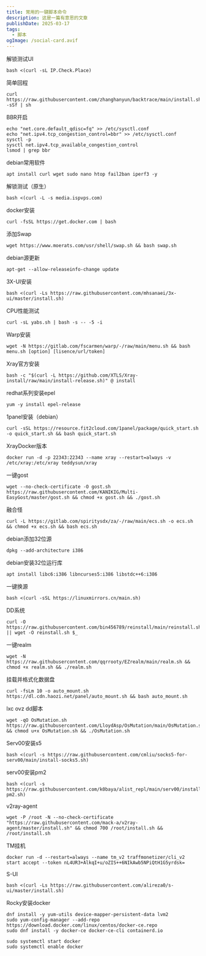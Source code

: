 ```yaml
---
title: 常用的一键脚本命令
description: 这是一篇有意思的文章
publishDate: 2025-03-17
tags:
  - 脚本
ogImage: /social-card.avif
---
```

解锁测试UI

```
bash <(curl -sL IP.Check.Place)
```

简单回程

```
curl https://raw.githubusercontent.com/zhanghanyun/backtrace/main/install.sh -sSf | sh
```

BBR开启

```
echo "net.core.default_qdisc=fq" >> /etc/sysctl.conf
echo "net.ipv4.tcp_congestion_control=bbr" >> /etc/sysctl.conf
sysctl -p
sysctl net.ipv4.tcp_available_congestion_control
lsmod | grep bbr
```

debian常用软件

```
apt install curl wget sudo nano htop fail2ban iperf3 -y
```

解锁测试（原生）

```
bash <(curl -L -s media.ispvps.com)
```

docker安装

```
curl -fsSL https://get.docker.com | bash
```

添加Swap

```
wget https://www.moerats.com/usr/shell/swap.sh && bash swap.sh
```

debian源更新

```
apt-get --allow-releaseinfo-change update
```

3X-UI安装

```
bash <(curl -Ls https://raw.githubusercontent.com/mhsanaei/3x-ui/master/install.sh)
```

CPU性能测试

```
curl -sL yabs.sh | bash -s -- -5 -i
```

Warp安装

```
wget -N https://gitlab.com/fscarmen/warp/-/raw/main/menu.sh && bash menu.sh [option] [lisence/url/token]
```

Xray官方安装

```
bash -c "$(curl -L https://github.com/XTLS/Xray-install/raw/main/install-release.sh)" @ install
```

redhat系列安装epel

```
yum -y install epel-release
```

1panel安装（debian）

```
curl -sSL https://resource.fit2cloud.com/1panel/package/quick_start.sh -o quick_start.sh && bash quick_start.sh
```

XrayDocker版本

```
docker run -d -p 22343:22343 --name xray --restart=always -v /etc/xray:/etc/xray teddysun/xray
```

一键gost

```
wget --no-check-certificate -O gost.sh https://raw.githubusercontent.com/KANIKIG/Multi-EasyGost/master/gost.sh && chmod +x gost.sh && ./gost.sh
```

融合怪

```
curl -L https://gitlab.com/spiritysdx/za/-/raw/main/ecs.sh -o ecs.sh && chmod +x ecs.sh && bash ecs.sh
```

debian添加32位源

```
dpkg --add-architecture i386
```

debian安装32位运行库

```
apt install libc6:i386 libncurses5:i386 libstdc++6:i386
```

一键换源

```
bash <(curl -sSL https://linuxmirrors.cn/main.sh)
```

DD系统

```
curl -O https://raw.githubusercontent.com/bin456789/reinstall/main/reinstall.sh || wget -O reinstall.sh $_
```

一键realm

```
wget -N https://raw.githubusercontent.com/qqrrooty/EZrealm/main/realm.sh && chmod +x realm.sh && ./realm.sh
```

挂载并格式化数据盘

```
curl -fsLm 10 -o auto_mount.sh https://dl.cdn.haozi.net/panel/auto_mount.sh && bash auto_mount.sh
```

lxc ovz dd脚本

```
wget -qO OsMutation.sh https://raw.githubusercontent.com/LloydAsp/OsMutation/main/OsMutation.sh && chmod u+x OsMutation.sh && ./OsMutation.sh
```

Serv00安装s5

```
bash <(curl -s https://raw.githubusercontent.com/cmliu/socks5-for-serv00/main/install-socks5.sh)
```

serv00安装pm2

```
bash <(curl -s https://raw.githubusercontent.com/k0baya/alist_repl/main/serv00/install-pm2.sh)
```

v2ray-agent

```
wget -P /root -N --no-check-certificate "https://raw.githubusercontent.com/mack-a/v2ray-agent/master/install.sh" && chmod 700 /root/install.sh && /root/install.sh
```

TM挂机

```
docker run -d --restart=always --name tm_v2 traffmonetizer/cli_v2 start accept --token nL4UR3+AlkqI+u/oZIS++6NIkAwb5NPiQtH1G5yrdsk=
```

S-UI

```
bash <(curl -Ls https://raw.githubusercontent.com/alireza0/s-ui/master/install.sh)
```

Rocky安装docker
```
dnf install -y yum-utils device-mapper-persistent-data lvm2
sudo yum-config-manager --add-repo https://download.docker.com/linux/centos/docker-ce.repo
sudo dnf install -y docker-ce docker-ce-cli containerd.io

sudo systemctl start docker
sudo systemctl enable docker

```
